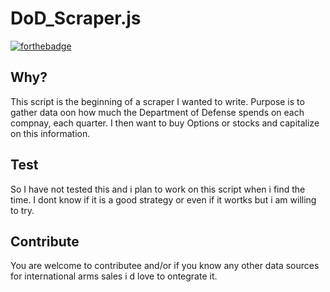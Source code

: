 # DoD_Scraper.js
[![forthebadge](https://forthebadge.com/images/badges/made-with-crayons.svg)](https://forthebadge.com)

## Why?
This script is the beginning of a scraper I wanted to write. Purpose is to gather data oon how much the Department of Defense spends on each compnay, each quarter. I then want to buy Options or stocks and capitalize on this information.

## Test
So I have not tested this and i plan to work on this script when i find the time. I dont know if it is a good strategy or even if it wortks but i am willing to try.

## Contribute
You are welcome to contributee and/or if you know any other data sources for international arms sales i d love to ontegrate it. 
